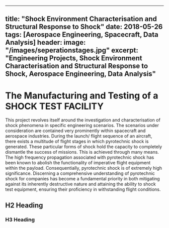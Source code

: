 ---
title: "Shock Environment Characterisation and Structural Response to Shock"
date: 2018-05-26
tags: [Aerospace Engineering, Spacecraft, Data Analysis]
header:
  image: "/images/seperationstages.jpg"
excerpt: "Engineering Projects, Shock Environment Characterisation and Structural Response to Shock, Aerospace Engineering, Data Analysis"
 ---

# The Manufacturing and Testing of a SHOCK TEST FACILITY

This project revolves itself around the investigation and characterisation of shock
phenomena in specific engineering scenarios. The scenarios under consideration are
contained very prominently within spacecraft and aerospace industries. During the launch/
flight sequence of an aircraft, there exists a multitude of flight stages in which pyrotechnic
shock is generated. These particular forms of shock hold the capacity to completely
dismantle the success of missions. This is achieved through many means. The high
frequency propagation associated with pyrotechnic shock has been known to abolish the
functionality of imperative flight equipment within the payload. Consequentially, pyrotechnic
shock is of extremely high significance. Discerning a comprehensive understanding of
pyrotechnic shock for companies has become a fundamental priority in both mitigating
against its inherently destructive nature and attaining the ability to shock test equipment,
ensuring their proficiency in withstanding flight conditions.


## H2 Heading

### H3 Heading
